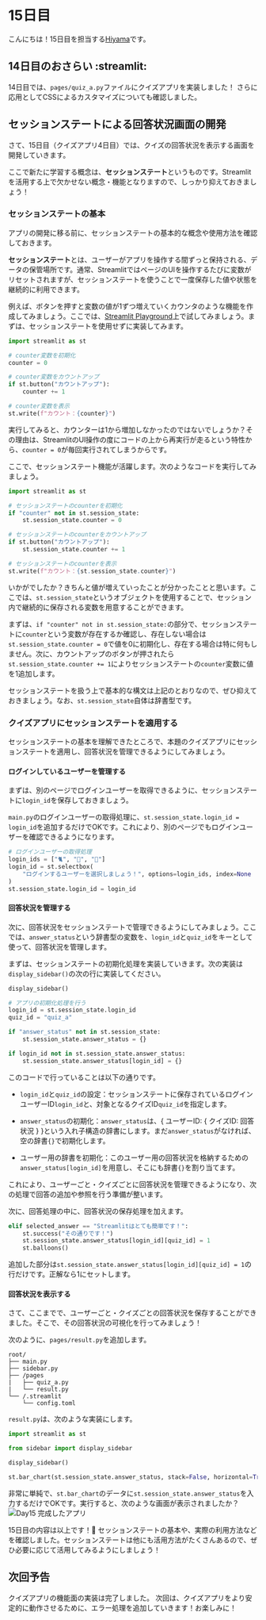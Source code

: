# 15日目
こんにちは！15日目を担当する[Hiyama](https://x.com/toru_data)です。

## 14日目のおさらい :streamlit:
14日目では、`pages/quiz_a.py`ファイルにクイズアプリを実装しました！
さらに応用としてCSSによるカスタマイズについても確認しました。

## セッションステートによる回答状況画面の開発
さて、15日目（クイズアプリ4日目）では、クイズの回答状況を表示する画面を開発していきます。

ここで新たに学習する概念は、**セッションステート**というものです。Streamlitを活用する上で欠かせない概念・機能となりますので、しっかり抑えておきましょう！

### セッションステートの基本

アプリの開発に移る前に、セッションステートの基本的な概念や使用方法を確認しておきます。

**セッションステート**とは、ユーザーがアプリを操作する間ずっと保持される、データの保管場所です。通常、StreamlitではページのUIを操作するたびに変数がリセットされますが、セッションステートを使うことで一度保存した値や状態を継続的に利用できます。

例えば、ボタンを押すと変数の値が1ずつ増えていくカウンタのような機能を作成してみましょう。ここでは、[Streamlit Playground](https://streamlit.io/playground?example=blank)上で試してみましょう。まずは、セッションステートを使用せずに実装してみます。
```python
import streamlit as st

# counter変数を初期化
counter = 0

# counter変数をカウントアップ
if st.button("カウントアップ"):
    counter += 1

# counter変数を表示
st.write(f"カウント：{counter}")
```

実行してみると、カウンターは1から増加しなかったのではないでしょうか？その理由は、StreamlitのUI操作の度にコードの上から再実行が走るという特性から、`counter = 0`が毎回実行されてしまうからです。

ここで、セッションステート機能が活躍します。次のようなコードを実行してみましょう。

```python
import streamlit as st

# セッションステートのcounterを初期化
if "counter" not in st.session_state:
    st.session_state.counter = 0

# セッションステートのcounterをカウントアップ
if st.button("カウントアップ"):
    st.session_state.counter += 1

# セッションステートのcounterを表示
st.write(f"カウント：{st.session_state.counter}")
```

いかがでしたか？きちんと値が増えていったことが分かったことと思います。ここでは、`st.session_state`というオブジェクトを使用することで、セッション内で継続的に保存される変数を用意することができます。

まずは、`if "counter" not in st.session_state:`の部分で、セッションステートに`counter`という変数が存在するか確認し、存在しない場合は`st.session_state.counter = 0`で値を0に初期化し、存在する場合は特に何もしません。次に、カウントアップのボタンが押されたら`st.session_state.counter += 1`によりセッションステートの`counter`変数に値を1追加します。

セッションステートを扱う上で基本的な構文は上記のとおりなので、ぜひ抑えておきましょう。なお、`st.session_state`自体は辞書型です。


### クイズアプリにセッションステートを適用する

セッションステートの基本を理解できたところで、本題のクイズアプリにセッションステートを適用し、回答状況を管理できるようにしてみましょう。

#### ログインしているユーザーを管理する
まずは、別のページでログインユーザーを取得できるように、セッションステートに`login_id`を保存しておきましょう。

`main.py`のログインユーザーの取得処理に、`st.session_state.login_id = login_id`を追加するだけでOKです。これにより、別のページでもログインユーザーを確認できるようになります。
```python
# ログインユーザーの取得処理
login_ids = ["🐈️", "🐋", "🐍"]
login_id = st.selectbox(
    "ログインするユーザーを選択しましょう！", options=login_ids, index=None
)
st.session_state.login_id = login_id
```


#### 回答状況を管理する
次に、回答状況をセッションステートで管理できるようにしてみましょう。ここでは、`answer_status`という辞書型の変数を、`login_id`と`quiz_id`をキーとして使って、回答状況を管理します。

まずは、セッションステートの初期化処理を実装していきます。次の実装は`display_sidebar()`の次の行に実装してください。
```python
display_sidebar()

# アプリの初期化処理を行う
login_id = st.session_state.login_id
quiz_id = "quiz_a"

if "answer_status" not in st.session_state:
    st.session_state.answer_status = {}

if login_id not in st.session_state.answer_status:
    st.session_state.answer_status[login_id] = {}
```

このコードで行っていることは以下の通りです。

- `login_id`と`quiz_id`の設定：セッションステートに保存されているログインユーザーID`login_id`と、対象となるクイズID`quiz_id`を指定します。

- `answer_status`の初期化：`answer_status`は、{ ユーザーID: { クイズID: 回答状況 } }という入れ子構造の辞書にします。まだ`answer_status`がなければ、空の辞書`{}`で初期化します。

- ユーザー用の辞書を初期化：このユーザー用の回答状況を格納するための`answer_status[login_id]`を用意し、そこにも辞書`{}`を割り当てます。

これにより、ユーザーごと・クイズごとに回答状況を管理できるようになり、次の処理で回答の追加や参照を行う準備が整います。


次に、回答処理の中に、回答状況の保存処理を加えます。
```python
elif selected_answer == "Streamlitはとても簡単です！":
    st.success("その通りです！")
    st.session_state.answer_status[login_id][quiz_id] = 1
    st.balloons()
```

追加した部分は`st.session_state.answer_status[login_id][quiz_id] = 1`の行だけです。正解なら1にセットします。


#### 回答状況を表示する
さて、ここまでで、ユーザーごと・クイズごとの回答状況を保存することができました。そこで、その回答状況の可視化を行ってみましょう！

次のように、`pages/result.py`を追加します。
```
root/
├── main.py
├── sidebar.py
├── /pages
|   ├── quiz_a.py
|   └── result.py
└── /.streamlit
    └── config.toml
```

`result.py`は、次のような実装にします。
```python
import streamlit as st

from sidebar import display_sidebar

display_sidebar()

st.bar_chart(st.session_state.answer_status, stack=False, horizontal=True)
```

非常に単純で、`st.bar_chart`のデータに`st.session_state.answer_status`を入力するだけでOKです。実行すると、次のような画面が表示されましたか？
![Day15 完成したアプリ](app/static/day15_example1.png "完成したアプリ")


15日目の内容は以上です！🎉
セッションステートの基本や、実際の利用方法などを確認しました。セッションステートは他にも活用方法がたくさんあるので、ぜひ必要に応じて活用してみるようにしましょう！

## 次回予告
クイズアプリの機能面の実装は完了しました。
次回は、クイズアプリをより安定的に動作させるために、エラー処理を追加していきます！お楽しみに！